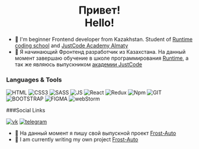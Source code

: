 <h1 align="center">Привет!<br/> Hello!</h1>

- 🌱 I'm beginner Frontend developer from Kazakhstan. Student of [Runtime coding school](https://runtime.kz/) and [JustCode Academy Almaty](https://justcode.kz/)
- 🌱 Я начинающий Фронтенд разработчик из Казахстана. На данный момент завершаю обучение в школе программирования [Runtime](https://runtime.kz/), а так же являюсь выпускником [академии JustCode](https://justcode.kz/)

### Languages & Tools

![HTML](https://img.shields.io/badge/-HTML-090909?style=for-the-badge&logo=html5)
![CSS3](https://img.shields.io/badge/-CSS-090909?style=for-the-badge&logo=css3)
![SASS](https://img.shields.io/badge/-SCSS-090909?style=for-the-badge&logo=sass)
![JS](https://img.shields.io/badge/-Javascript-090909?style=for-the-badge&logo=javascript)
![React](https://img.shields.io/badge/-React-090909?style=for-the-badge&logo=react)
![Redux](https://img.shields.io/badge/-Redux-090909?style=for-the-badge&logo=redux)
![Npm](https://img.shields.io/badge/-Npm-090909?style=for-the-badge&logo=npm)
![GIT](https://img.shields.io/badge/-Git-090909?style=for-the-badge&logo=git)
![BOOTSTRAP](https://img.shields.io/badge/-bootstrap-090909?style=for-the-badge&logo=bootstrap)
![FIGMA](https://img.shields.io/badge/-figma-090909?style=for-the-badge&logo=figma)
![webStorm](https://img.shields.io/badge/-webstorm-090909?style=for-the-badge&logo=webstorm)

###Social Links

[![vk](https://img.shields.io/badge/-vkontakte-090909?style=for-the-badge&logo=vk)](https://vk.com/makishii)
[![telegram](https://img.shields.io/badge/-telegram-090909?style=for-the-badge&logo=telegram)](https://t.me/makishii)

- 🔭 На данный момент я пишу свой выпускной проект [Frost-Auto](https://github.com/MadinaMaki/Frost-Auto)
- 🔭 I am currently writing my own project [Frost-Auto](https://github.com/MadinaMaki/Frost-Auto)